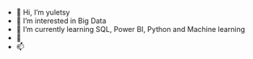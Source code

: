 - 👋 Hi, I’m yuletsy
- 👀 I’m interested in Big Data
- 🌱 I’m currently learning SQL, Power BI, Python and Machine learning 
- 💞️ 
- 📫 

<!---
yuletsy/yuletsy is a ✨ special ✨ repository because its `README.md` (this file) appears on your GitHub profile.
You can click the Preview link to take a look at your changes.
--->
